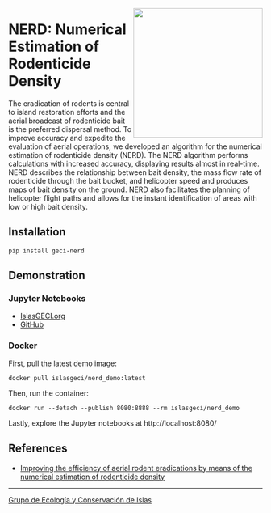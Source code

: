 <a href="https://www.islas.org.mx/"><img src="https://www.islas.org.mx/img/logo.svg" align="right" width="256" /></a>

# NERD: Numerical Estimation of Rodenticide Density

The eradication of rodents is central to island restoration efforts and the aerial broadcast of
rodenticide bait is the preferred dispersal method.
To improve accuracy and expedite the evaluation of aerial operations, we developed an algorithm for
the numerical estimation of rodenticide density (NERD).
The NERD algorithm performs calculations with increased accuracy, displaying results almost in real-time.
NERD describes the relationship between bait density, the mass flow rate of rodenticide through the
bait bucket, and helicopter speed and produces maps of bait density on the ground.
NERD also facilitates the planning of helicopter flight paths and allows for the instant
identification of areas with low or high bait density.

## Installation

```
pip install geci-nerd
```

## Demonstration

### Jupyter Notebooks

- [IslasGECI.org](http://islasgeci.org:8080)
- [GitHub](https://github.com/IslasGECI/nerd/blob/develop/examples/)

### Docker

First, pull the latest demo image:

```shell
docker pull islasgeci/nerd_demo:latest
```

Then, run the container:

```shell
docker run --detach --publish 8080:8888 --rm islasgeci/nerd_demo
```

Lastly, explore the Jupyter notebooks at http://localhost:8080/

## References

- [Improving the efficiency of aerial rodent eradications by means of the numerical estimation of
  rodenticide density](https://www.islas.org.mx/articulos_files/Rojas-Mayoral%202019.pdf)

---

[Grupo de Ecología y Conservación de Islas](https://www.islas.org.mx/)
